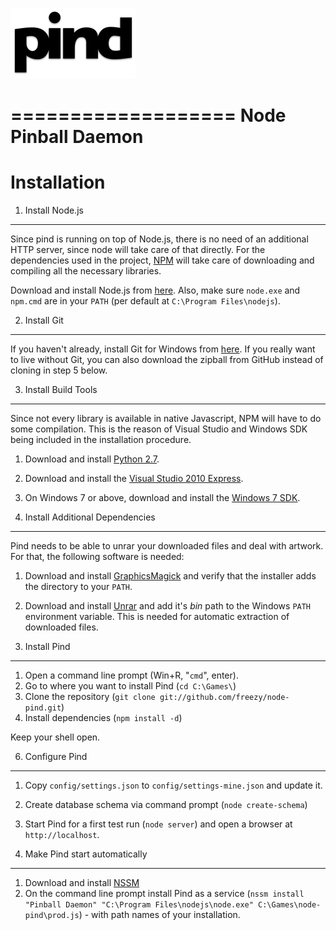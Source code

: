 ![pind](app/_public/img/logo.png)

===================
Node Pinball Daemon
===================

Installation
============

1. Install Node.js
------------------
Since pind is running on top of Node.js, there is no need of an additional
HTTP server, since node will take care of that directly. For the dependencies
used in the project, [NPM](https://github.com/isaacs/npm) will take care of 
downloading and compiling all the necessary libraries.

Download and install Node.js from [here](http://nodejs.org/). Also, make sure
`node.exe` and `npm.cmd` are in your `PATH` (per default at `C:\Program Files\nodejs`).


2. Install Git
--------------
If you haven't already, install Git for Windows from [here](https://code.google.com/p/msysgit/downloads/list?q=full+installer+official+git). If you really want
to live without Git, you can also download the zipball from GitHub instead of
cloning in step 5 below.


3. Install Build Tools
----------------------

Since not every library is available in native Javascript, NPM will have to do
some compilation. This is the reason of Visual Studio and Windows SDK being
included in the installation procedure.

1. Download and install [Python 2.7](http://www.python.org/download/releases/2.7.5/).
2. Download and install the [Visual Studio 2010 Express](http://go.microsoft.com/?linkid=9709949).
3. On Windows 7 or above, download and install the [Windows 7 SDK](http://www.microsoft.com/en-us/download/details.aspx?id=8279).


4. Install Additional Dependencies
----------------------------------

Pind needs to be able to unrar your downloaded files and deal with artwork. For
that, the following software is needed:

1. Download and install [GraphicsMagick](http://www.graphicsmagick.org/download.html)
   and verify that the installer adds the directory to your `PATH`.
2. Download and install [Unrar](http://gnuwin32.sourceforge.net/downlinks/unrar.php) and 
   add it's *bin* path to the Windows `PATH` environment variable. This is needed for 
   automatic extraction of downloaded files.


5. Install Pind
---------------
1. Open a command line prompt (Win+R, "`cmd`", enter).
2. Go to where you want to install Pind (`cd C:\Games\`)
3. Clone the repository (`git clone git://github.com/freezy/node-pind.git`)
4. Install dependencies (`npm install -d`)

Keep your shell open.


6. Configure Pind
-----------------
1. Copy `config/settings.json` to `config/settings-mine.json` and update it.
2. Create database schema via command prompt (`node create-schema`)
3. Start Pind for a first test run (`node server`) and open a browser at
   `http://localhost`.


7. Make Pind start automatically
---------------------------------

1. Download and install [NSSM](http://nssm.cc/)
2. On the command line prompt install Pind as a service (`nssm install "Pinball Daemon" "C:\Program Files\nodejs\node.exe" C:\Games\node-pind\prod.js`) - with path names
of your installation.
